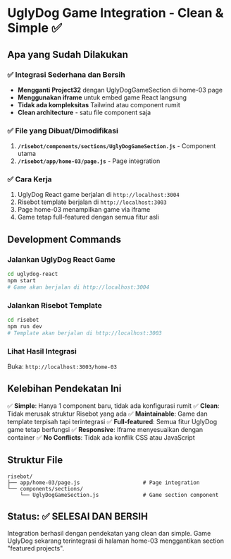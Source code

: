 # UglyDog Game Integration - Clean & Simple ✅

## Apa yang Sudah Dilakukan

### ✅ Integrasi Sederhana dan Bersih
- **Mengganti Project32** dengan UglyDogGameSection di home-03 page
- **Menggunakan iframe** untuk embed game React langsung
- **Tidak ada kompleksitas** Tailwind atau component rumit
- **Clean architecture** - satu file component saja

### ✅ File yang Dibuat/Dimodifikasi
1. **`/risebot/components/sections/UglyDogGameSection.js`** - Component utama
2. **`/risebot/app/home-03/page.js`** - Page integration

### ✅ Cara Kerja
1. UglyDog React game berjalan di `http://localhost:3004`
2. Risebot template berjalan di `http://localhost:3003`
3. Page home-03 menampilkan game via iframe
4. Game tetap full-featured dengan semua fitur asli

## Development Commands

### Jalankan UglyDog React Game
```bash
cd uglydog-react
npm start
# Game akan berjalan di http://localhost:3004
```

### Jalankan Risebot Template
```bash
cd risebot
npm run dev
# Template akan berjalan di http://localhost:3003
```

### Lihat Hasil Integrasi
Buka: `http://localhost:3003/home-03`

## Kelebihan Pendekatan Ini

✅ **Simple**: Hanya 1 component baru, tidak ada konfigurasi rumit
✅ **Clean**: Tidak merusak struktur Risebot yang ada
✅ **Maintainable**: Game dan template terpisah tapi terintegrasi
✅ **Full-featured**: Semua fitur UglyDog game tetap berfungsi
✅ **Responsive**: Iframe menyesuaikan dengan container
✅ **No Conflicts**: Tidak ada konflik CSS atau JavaScript

## Struktur File
```
risebot/
├── app/home-03/page.js                    # Page integration
└── components/sections/
    └── UglyDogGameSection.js              # Game section component
```

## Status: ✅ SELESAI DAN BERSIH

Integration berhasil dengan pendekatan yang clean dan simple. Game UglyDog sekarang terintegrasi di halaman home-03 menggantikan section "featured projects".
